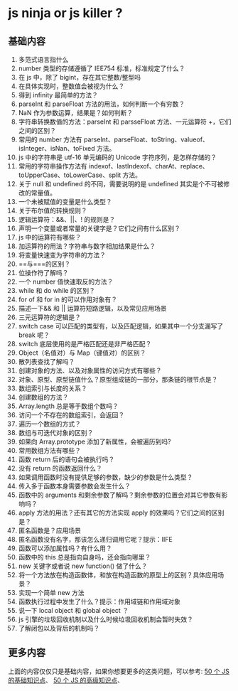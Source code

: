 # js ninja or js killer ?

## 基础内容

1. 多范式语言指什么
2. number 类型的存储遵循了 IEE754 标准，标准规定了什么？
3. 在 js 中，除了 bigint，存在其它整数/整型吗
4. 在具体实现时，整数值会被视为什么？
5. 得到 infinity 最简单的方法？
6. parseInt 和 parseFloat 方法的用法，如何判断一个有穷数？
7. NaN 作为参数运算，结果是？如何判断？
8. 字符串转换数值的方法：parseInt 和 parsseFloat 方法、一元运算符 +，它们之间的区别？
9. 常用的 number 方法有 parseInt、parseFloat、toString、valueof、isInteger、isNan、toFixed 方法。
10. js 中的字符串是 utf-16 单元编码的 Unicode 字符序列，是怎样存储的？
11. 常用的字符串操作方法有 indexof、lastIndexof、charAt、replace、toUpperCase、toLowerCase、split 方法。
12. 关于 null 和 undefined 的不同，需要说明的是 undefined 其实是个不可被修改的常量值。
13. 一个未被赋值的变量是什么类型？
14. 关于布尔值的转换规则？
15. 逻辑运算符：&&、||、! 的规则是？
16. 声明一个变量或者常量的关键字是？它们之间有什么区别？
17. js 中的运算符有哪些？
18. 加运算符的用法？字符串与数字相加结果是什么？
19. 将变量快速变为字符串的方法？
20. ==与===的区别？
21. 位操作符了解吗？
22. 一个 number 值快速取反的方法？
23. while 和 do while 的区别？
24. for of 和 for in 的可以作用对象有？
25. 描述一下&& 和 || 运算符短路逻辑，以及常见应用场景
26. 三元运算符的逻辑是？
27. switch case 可以匹配的类型有，以及匹配逻辑，如果其中一个分支漏写了 break 呢？
28. switch 底层使用的是严格匹配还是非严格匹配？
29. Object（名值对）与 Map（键值对）的区别？
30. 散列表查找了解吗？
31. 创建对象的方法、以及对象属性的访问方式有哪些？
32. 对象、原型、原型链值什么？原型组成链的一部分，那条链的根节点是？
33. 数组索引与长度的关系？
34. 创建数组的方法？
35. Array.length 总是等于数组个数吗？
36. 访问一个不存在的数组索引，会返回？
37. 遍历一个数组的方式？
38. 数组与可迭代对象的区别？
39. 如果向 Array.prototype 添加了新属性，会被遍历到吗?
40. 常用数组方法有哪些？
41. 函数 return 后的语句会被执行吗？
42. 没有 return 的函数返回什么？
43. 如果调用函数时没有提供足够的参数，缺少的参数是什么类型？
44. 传入多于函数本身需要参数会发生什么？
45. 函数中的 arguments 和剩余参数了解吗？剩余参数的位置会对其它参数有影响吗？
46. apply 方法的用法？还有其它的方法实现 apply 的效果吗？它们之间的区别是？
47. 匿名函数是？应用场景
48. 匿名函数没有名字，那该怎么递归调用它呢？提示：IIFE
49. 函数可以添加属性吗？有什么用？
50. 函数中的 this 总是指向自身吗，还会指向哪里？
51. new 关键字或者说 new function() 做了什么？
52. 将一个方法放在构造函数体，和放在构造函数的原型上的区别？具体应用场景？
53. 实现一个简单 new 方法
54. 函数执行过程中发生了什么？提示：作用域链和作用域对象
55. 说一下 local object 和 global object ？
56. js 引擎的垃圾回收机制以及什么时候垃圾回收机制会暂时失效？
57. 了解闭包以及背后的机制吗？

## 更多内容

上面的内容仅仅只是基础内容，如果你想要更多的这类问题，可以参考:
[50 个 JS 的基础知识点](https://juejin.cn/post/7020940475133591566)、
[50 个 JS 的高级知识点](https://juejin.cn/post/7022795467821940773)、
